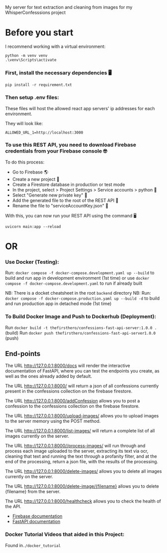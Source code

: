 My server for text extraction and cleaning from images for my WhisperConfesssions project

# Before you start
I recommend working with a virtual environment:
```
python -m venv venv
.\venv\Scripts\activate
```

### First, install the necessary dependencies 🖥
```
pip install -r requirement.txt
```

### Then setup .env files:
These files will host the allowed react app servers' ip addresses for each environment.

They will look like:
```
ALLOWED_URL_1=http://localhost:3000
```

### To use this REST API, you need to download Firebase credentials from your Firebase console 🤓
To do this process:

- Go to Firebase 🌎
- Create a new project 🚀
- Create a Firestore database in production or test mode
- In the project, select > Project Settings > Service accounts > python 🐍
- Select "Generate new private key" 🔑
- Add the generated file to the root of the REST API 📩
- Rename the file to "serviceAccountKey.json" 📄


With this, you can now run your REST API using the command 🖥
```
uvicorn main:app --reload 
```

# OR
### Use Docker (Testing):

Run: `docker compose -f docker-compose.development.yaml up --build` to build and run app in development environment (1st time)
or use `docker compose -f docker-compose.development.yaml` to run if already built

NB: There is a docket cheatsheet in the root `backend` directory
NB: Run: `docker compose -f docker-compose.production.yaml up --build -d` to build and run production app in detached mode (1st time)

### To Build Docker Image and Push to Dockerhub (Deployment):
Run `docker build -t thefirsthero/confessions-fast-api-server:1.0.0 .` (build)
Run `docker push thefirsthero/confessions-fast-api-server1.0.0` (push)

## End-points

The URL http://127.0.0.1:8000/docs will render the interactive documentation of FastAPI, where you can test the endpoints you create, as well as the ones already added by default.

The URL http://127.0.0.1:8000/ will return a json of all confessions currently present in the confessions collection on the firebase firestore.

The URL http://127.0.0.1:8000/addConfession allows you to post a confession to the confessions collection on the firebase firestore.

The URL http://127.0.0.1:8000/upload-images/  allows you to upload images to the server memory using the POST method.

The URL http://127.0.0.1:8000/list-images/ will return a complete list of all images currently on the server.

The URL http://127.0.0.1:8000//process-images/ will run through and process each image uploaded to the server, extracting its text via ocr, cleaning that text and running the text through a profanity filter, and at the end of the processing, return a json file, with the results of the processing.

The URL http://127.0.0.1:8000/delete-images/ allows you to delete all images currently on the server.

The URL http://127.0.0.1:8000/delete-image/{filename} allows you to delete {filename} from the server.

The URL http://127.0.0.1:8000/healthcheck allows you to check the health of the API.

- [Firebase documentation](https://firebase.google.com/docs?authuser=0&hl=es)
- [FastAPI documentation](https://fastapi.tiangolo.com/tutorial/)

### Docker Tutorial Videos that aided in this Project:

Found in`./docker_tutorial`